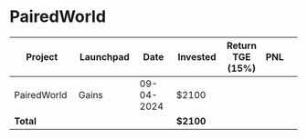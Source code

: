 # PairedWorld



<table data-full-width="true"><thead><tr><th width="152">Project</th><th width="138">Launchpad</th><th width="132">Date</th><th width="133">Invested</th><th>Return TGE (15%)</th><th>PNL</th><th></th></tr></thead><tbody><tr><td>PairedWorld</td><td>Gains</td><td>09-04-2024</td><td>$2100</td><td></td><td></td><td></td></tr><tr><td><strong>Total</strong></td><td></td><td></td><td><strong>$2100</strong></td><td></td><td></td><td></td></tr></tbody></table>

